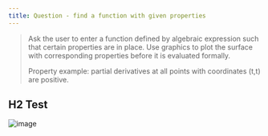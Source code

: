 ```yaml
---
title: Question - find a function with given properties
---
```




> Ask the user to enter a function defined by algebraic expression such that certain properties are in place. Use graphics to plot the surface with corresponding properties before it is evaluated formally.
>
> Property example: partial derivatives at all points with coordinates (t,t) are positive.

## H2 Test

![image](https://user-images.githubusercontent.com/43517080/176140661-ec183cc5-a31b-45b2-bbc7-af7a4a352713.png)
